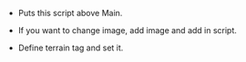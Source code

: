 - Puts this script above Main.

- If you want to change image, add image and add in script.

- Define terrain tag and set it.

